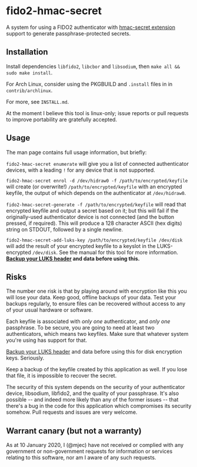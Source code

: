 # fido2-hmac-secret
A system for using a FIDO2 authenticator with [hmac-secret extension](https://fidoalliance.org/specs/fido-v2.0-id-20180227/fido-client-to-authenticator-protocol-v2.0-id-20180227.html#sctn-hmac-secret-extension) support to generate passphrase-protected secrets.

## Installation

Install dependencies `libfido2`, `libcbor` and `libsodium`, then `make all && sudo make install`.

For Arch Linux, consider using the PKGBUILD and `.install` files in in `contrib/archlinux`.

For more, see `INSTALL.md`.

At the moment I believe this tool is linux-only; issue reports or pull requests to improve portability are gratefully accepted.

## Usage

The man page contains full usage information, but briefly:

`fido2-hmac-secret enumerate` will give you a list of connected authenticator devices, with a leading `!` for any device that is not supported.

`fido2-hmac-secret enrol -d /dev/hidraw0 -f /path/to/encrypted/keyfile` will create (or overwrite!) `/path/to/encrypted/keyfile` with an encrypted keyfile, the output of which depends on the authenticator at `/dev/hidraw0`.

`fido2-hmac-secret-generate -f /path/to/encrypted/keyfile` will read that encrypted keyfile and output a secret based on it; but this will fail if the originally-used authenticator device is not connected (and the button pressed, if required). This will produce a 128 character ASCII (hex digits) string on STDOUT, followed by a single newline.

`fido2-hmac-secret-add-luks-key /path/to/encrypted/keyfile /dev/disk` will add the result of your encrypted keyfile to a keyslot in the LUKS-encrypted `/dev/disk`. See the manual for this tool for more information. **[Backup your LUKS header](https://gitlab.com/cryptsetup/cryptsetup/wikis/FrequentlyAskedQuestions#6-backup-and-data-recovery) and data before using this.**

## Risks

The number one risk is that by playing around with encryption like this you will lose your data. Keep good, offline backups of your data. Test your backups regularly, to ensure files can be recovered without access to any of your usual hardware or software.

Each keyfile is associated with _only one_ authenticator, and _only one_ passphrase. To be secure, you are going to need at least two authenticators, which means two keyfiles. Make sure that whatever system you're using has support for that.

[Backup your LUKS header](https://gitlab.com/cryptsetup/cryptsetup/wikis/FrequentlyAskedQuestions#6-backup-and-data-recovery) and data before using this for disk encryption keys. Seriously.

Keep a backup of the keyfile created by this application as well. If you lose that file, it is impossible to recover the secret.

The security of this system depends on the security of your authenticator device, libsodium, libfido2, and the quality of your passphrase. It's also possible -- and indeed more likely than any of the former issues -- that there's a bug in the code for this application which compromises its security somehow. Pull requests and issues are very welcome.

## Warrant canary (but not a warranty)

As at 10 January 2020, I (@mjec) have not received or complied with any government or non-government requests for information or services relating to this software, nor am I aware of any such requests.

